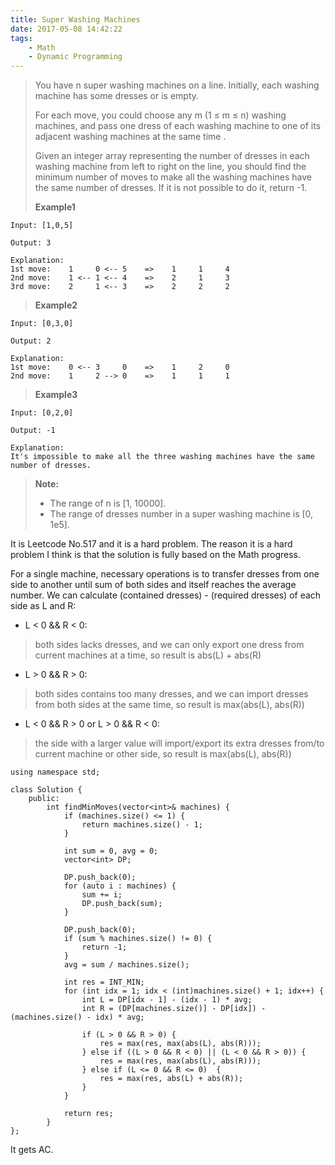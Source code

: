 ```yaml
---
title: Super Washing Machines
date: 2017-05-08 14:42:22
tags:
    - Math
    - Dynamic Programming
---
```


> You have n super washing machines on a line. Initially, each washing machine has some dresses or is empty.
>
> For each move, you could choose any m (1 ≤ m ≤ n) washing machines, and pass one dress of each washing machine to one of its adjacent washing machines at the same time .
>
> Given an integer array representing the number of dresses in each washing machine from left to right on the line, you should find the minimum number of moves to make all the washing machines have the same number of dresses. If it is not possible to do it, return -1.
>
> **Example1**
```
Input: [1,0,5]

Output: 3

Explanation:
1st move:    1     0 <-- 5    =>    1     1     4
2nd move:    1 <-- 1 <-- 4    =>    2     1     3
3rd move:    2     1 <-- 3    =>    2     2     2
```
> **Example2**
```
Input: [0,3,0]

Output: 2

Explanation:
1st move:    0 <-- 3     0    =>    1     2     0
2nd move:    1     2 --> 0    =>    1     1     1
```
> **Example3**
```
Input: [0,2,0]

Output: -1

Explanation:
It's impossible to make all the three washing machines have the same number of dresses.
```
> **Note:**
>
> + The range of n is [1, 10000].
> + The range of dresses number in a super washing machine is [0, 1e5].
<!--more-->
It is Leetcode No.517 and it is a hard problem. The reason it is a hard problem I think is that the solution is fully based on the Math progress.

For a single machine, necessary operations is to transfer dresses from one side to another until sum of both sides and itself reaches the average number. We can calculate (contained dresses) - (required dresses) of each side as L and R:

+ L < 0 && R < 0:
> both sides lacks dresses, and we can only export one dress from current machines at a time, so result is abs(L) + abs(R)
+ L > 0 && R > 0:
> both sides contains too many dresses, and we can import dresses from both sides at the same time, so result is max(abs(L), abs(R))
+ L < 0 && R > 0 or L > 0 && R < 0:
> the side with a larger value will import/export its extra dresses from/to current machine or other side, so result is max(abs(L), abs(R))


```
using namespace std;

class Solution {
    public:
        int findMinMoves(vector<int>& machines) {
            if (machines.size() <= 1) {
                return machines.size() - 1;
            }

            int sum = 0, avg = 0;
            vector<int> DP;

            DP.push_back(0);
            for (auto i : machines) {
                sum += i;
                DP.push_back(sum);
            }

            DP.push_back(0);
            if (sum % machines.size() != 0) {
                return -1;
            }
            avg = sum / machines.size();

            int res = INT_MIN;
            for (int idx = 1; idx < (int)machines.size() + 1; idx++) {
                int L = DP[idx - 1] - (idx - 1) * avg;
                int R = (DP[machines.size()] - DP[idx]) - (machines.size() - idx) * avg;

                if (L > 0 && R > 0) {
                    res = max(res, max(abs(L), abs(R)));
                } else if ((L > 0 && R < 0) || (L < 0 && R > 0)) {
                    res = max(res, max(abs(L), abs(R)));
                } else if (L <= 0 && R <= 0)  {
                    res = max(res, abs(L) + abs(R));
                }
            }

            return res;
        }
};
```

It gets AC.
